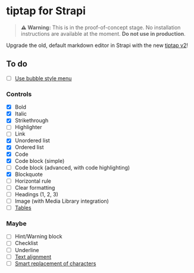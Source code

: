 # **tiptap** for Strapi

> **⚠ Warning:** This is in the proof-of-concept stage. No installation instructions are available at the moment. **Do not use in production**.

Upgrade the old, default markdown editor in Strapi with the new [tiptap v2](https://www.tiptap.dev/)!

## To do

- [ ] [Use bubble style menu](https://www.tiptap.dev/examples/menus)
### Controls
- [x] Bold
- [x] Italic
- [x] Strikethrough
- [ ] Highlighter
- [ ] Link
- [x] Unordered list
- [x] Ordered list
- [x] Code
- [x] Code block (simple)
- [ ] Code block (advanced, with code highlighting)
- [x] Blockquote
- [ ] Horizontal rule
- [ ] Clear formatting
- [ ] Headings (1, 2, 3)
- [ ] Image (with Media Library integration)
- [ ] [Tables](https://www.tiptap.dev/examples/tables)

### Maybe

- [ ] Hint/Warning block
- [ ] Checklist
- [ ] Underline
- [ ] [Text alignment](https://www.tiptap.dev/examples/formatting)
- [ ] [Smart replacement of characters](https://www.tiptap.dev/examples/savvy)
